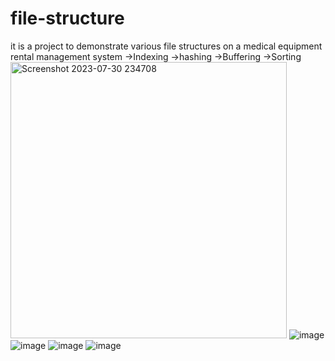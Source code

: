 # file-structure
it is a project to demonstrate various file structures on a medical equipment rental management system
->Indexing
->hashing
->Buffering
->Sorting
<img width="442" alt="Screenshot 2023-07-30 234708" src="https://github.com/Idris-shuja/file-structure/assets/110660097/bbd327df-5393-4c35-b743-cf122860268f">
![image](https://github.com/Idris-shuja/file-structure/assets/110660097/591a83f2-2cc3-44bc-8613-05f2e99711a1)
![image](https://github.com/Idris-shuja/file-structure/assets/110660097/da5e7c02-5c36-4c90-8666-6c1f1dbfc128)
![image](https://github.com/Idris-shuja/file-structure/assets/110660097/b89d69e9-679b-4533-917d-d2ff14f6664f)
![image](https://github.com/Idris-shuja/file-structure/assets/110660097/da6127b2-640f-417c-b0a1-a80b6e32221e)
